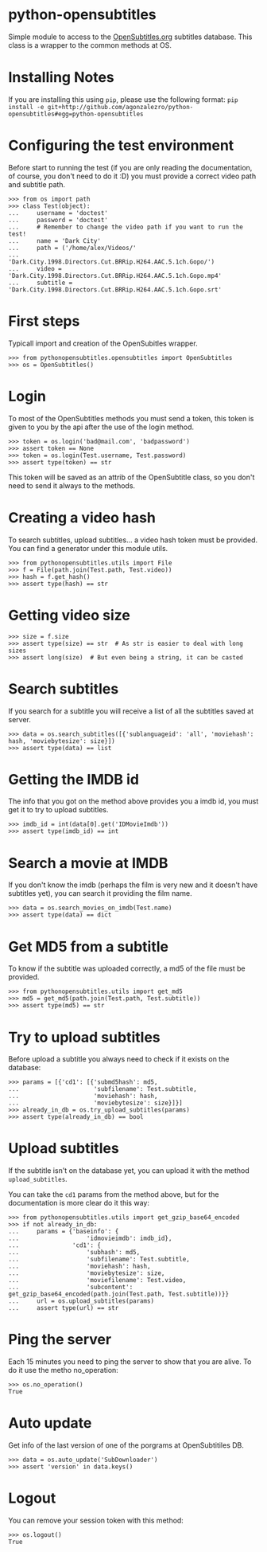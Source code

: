 python-opensubtitles
===

Simple module to access to the [OpenSubtitles.org](http://opensubtitles.org)
subtitles database. This class is a wrapper to the common methods at OS.

# Installing Notes

If you are installing this using `pip`, please use the following format:
`pip install -e git+http://github.com/agonzalezro/python-opensubtitles#egg=python-opensubtitles`

# Configuring the test environment

Before start to running the test (if you are only reading the documentation,
of course, you don't need to do it :D) you must provide a correct video path
and subtitle path.

    >>> from os import path
    >>> class Test(object):
    ...     username = 'doctest'
    ...     password = 'doctest'
    ...     # Remember to change the video path if you want to run the test!
    ...     name = 'Dark City'
    ...     path = ('/home/alex/Videos/'
    ...             'Dark.City.1998.Directors.Cut.BRRip.H264.AAC.5.1ch.Gopo/')
    ...     video = 'Dark.City.1998.Directors.Cut.BRRip.H264.AAC.5.1ch.Gopo.mp4'
    ...     subtitle = 'Dark.City.1998.Directors.Cut.BRRip.H264.AAC.5.1ch.Gopo.srt'

# First steps

Typicall import and creation of the OpenSubitles wrapper.

    >>> from pythonopensubtitles.opensubtitles import OpenSubtitles
    >>> os = OpenSubtitles()

# Login

To most of the OpenSubtitles methods you must send a token, this token is given
to you by the api after the use of the login method.

    >>> token = os.login('bad@mail.com', 'badpassword')
    >>> assert token == None
    >>> token = os.login(Test.username, Test.password)
    >>> assert type(token) == str

This token will be saved as an attrib of the OpenSubtitle class, so you don't
need to send it always to the methods.

# Creating a video hash

To search subtitles, upload subtitles... a video hash token must be provided.
You can find a generator under this module utils.

    >>> from pythonopensubtitles.utils import File
    >>> f = File(path.join(Test.path, Test.video))
    >>> hash = f.get_hash()
    >>> assert type(hash) == str

# Getting video size

    >>> size = f.size
    >>> assert type(size) == str  # As str is easier to deal with long sizes
    >>> assert long(size)  # But even being a string, it can be casted

# Search subtitles

If you search for a subtitle you will receive a list of all the subtitles saved
at server.

    >>> data = os.search_subtitles([{'sublanguageid': 'all', 'moviehash': hash, 'moviebytesize': size}])
    >>> assert type(data) == list

# Getting the IMDB id

The info that you got on the method above provides you a imdb id, you must get
it to try to upload subtitles.

    >>> imdb_id = int(data[0].get('IDMovieImdb'))
    >>> assert type(imdb_id) == int

# Search a movie at IMDB

If you don't know the imdb (perhaps the film is very new and it doesn't have
subtitles yet), you can search it providing the film name.

    >>> data = os.search_movies_on_imdb(Test.name)
    >>> assert type(data) == dict

# Get MD5 from a subtitle

To know if the subtitle was uploaded correctly, a md5 of the file must be
provided.

    >>> from pythonopensubtitles.utils import get_md5
    >>> md5 = get_md5(path.join(Test.path, Test.subtitle))
    >>> assert type(md5) == str

# Try to upload subtitles

Before upload a subtitle you always need to check if it exists on the database:

    >>> params = [{'cd1': [{'submd5hash': md5,
    ...                     'subfilename': Test.subtitle,
    ...                     'moviehash': hash,
    ...                     'moviebytesize': size}]}]
    >>> already_in_db = os.try_upload_subtitles(params)
    >>> assert type(already_in_db) == bool

# Upload subtitles

If the subtitle isn't on the database yet, you can upload it with the method
``upload_subtitles``.

You can take the ``cd1`` params from the method above, but for the documentation
is more clear do it this way:

    >>> from pythonopensubtitles.utils import get_gzip_base64_encoded
    >>> if not already_in_db:
    ...     params = {'baseinfo': {
    ...                   'idmovieimdb': imdb_id},
    ...               'cd1': {
    ...                   'subhash': md5,
    ...                   'subfilename': Test.subtitle,
    ...                   'moviehash': hash,
    ...                   'moviebytesize': size,
    ...                   'moviefilename': Test.video,
    ...                   'subcontent': get_gzip_base64_encoded(path.join(Test.path, Test.subtitle))}}
    ...     url = os.upload_subtitles(params)
    ...     assert type(url) == str

# Ping the server

Each 15 minutes you need to ping the server to show that you are alive. To do
it use the metho no\_operation:

    >>> os.no_operation()
    True

# Auto update

Get info of the last version of one of the porgrams at OpenSubtitiles DB.

    >>> data = os.auto_update('SubDownloader')
    >>> assert 'version' in data.keys()

# Logout

You can remove your session token with this method:

    >>> os.logout()
    True
